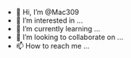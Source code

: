- 👋 Hi, I’m @Mac309
- 👀 I’m interested in ...
- 🌱 I’m currently learning ...
- 💞️ I’m looking to collaborate on ...
- 📫 How to reach me ...

<!---


## Programowanie
Testowanie oprogramowania jest niezmiennie ważnym elementem procesu wytwarzania oprogramowania. Moje pierwsze kroki w tym kierunku stawiałem dość nieświadomie korzystając
## Kurs Software Development Academy
<center>
</center>
COS O SOBIE I SWOIM DOŚWIADZCENIU
<center>
</center>
## Git oraz HTTP
W czasie kursu ....
* xyz
* xyz
**## Certyfikat ISTQB**
W czasie kursu przygotowywaliśmy się do egzaminu ISTQB Foundation Level, który miałem przyjemność zdawać w formie zdalnej.
**## Zadania, które wykonywałem w czasie kursu**:
<center>
</center>
**## Moje projekty**
* Przypadki Testowe dla strony [PHPTravels](https://www.phptravels.net/home)
* Przypadki Testowe dla strony [AutomationPractice](http://automationpractice.com/index.php)
* Zapytania REST API dla serwisu [Restful-Booker](https://restful-booker.herokuapp.com/)
* Testy Automatyczne nagrane przy pomocy narzędzia Selenium IDE.
* Moje pierwsze projekty programistyczne.
* Testy Automatyczne, z wykorzystaniem Selenium WebDriver.
**## Technologie**
<center>
</center>
**## Zainteresowania**
Testowanie to nie wszystko, w wolnym czasie eksploruje lasy na rowerze górskim.
<center>
![mtb](img/mtb.jpg)
</center>
**## Kontakt**
Skontaktuj się ze mną mailowo: 
Linkedin: 
Collapse
fff



